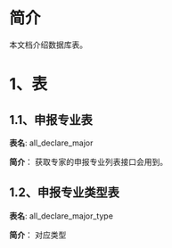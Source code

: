 # 简介
本文档介绍数据库表。

# 1、表
## 1.1、申报专业表
**表名**: all_declare_major

**简介**： 获取专家的申报专业列表接口会用到。


## 1.2、申报专业类型表
**表名**: all_declare_major_type

**简介**： 对应类型

